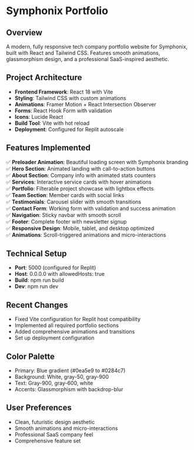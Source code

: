 # Symphonix Portfolio

## Overview
A modern, fully responsive tech company portfolio website for Symphonix, built with React and Tailwind CSS. Features smooth animations, glassmorphism design, and a professional SaaS-inspired aesthetic.

## Project Architecture
- **Frontend Framework**: React 18 with Vite
- **Styling**: Tailwind CSS with custom animations
- **Animations**: Framer Motion + React Intersection Observer
- **Forms**: React Hook Form with validation
- **Icons**: Lucide React
- **Build Tool**: Vite with hot reload
- **Deployment**: Configured for Replit autoscale

## Features Implemented
✅ **Preloader Animation**: Beautiful loading screen with Symphonix branding  
✅ **Hero Section**: Animated landing with call-to-action buttons  
✅ **About Section**: Company info with animated stats counters  
✅ **Services**: Interactive service cards with hover animations  
✅ **Portfolio**: Filterable project showcase with lightbox effects  
✅ **Team Section**: Member cards with social links  
✅ **Testimonials**: Carousel slider with smooth transitions  
✅ **Contact Form**: Working form with validation and success animation  
✅ **Navigation**: Sticky navbar with smooth scroll  
✅ **Footer**: Complete footer with newsletter signup  
✅ **Responsive Design**: Mobile, tablet, and desktop optimized  
✅ **Animations**: Scroll-triggered animations and micro-interactions  

## Technical Setup
- **Port**: 5000 (configured for Replit)
- **Host**: 0.0.0.0 with allowedHosts: true
- **Build**: npm run build
- **Dev**: npm run dev

## Recent Changes
- Fixed Vite configuration for Replit host compatibility
- Implemented all required portfolio sections
- Added comprehensive animations and transitions
- Set up deployment configuration

## Color Palette
- Primary: Blue gradient (#0ea5e9 to #0284c7)
- Background: White, gray-50, gray-900
- Text: Gray-900, gray-600, white
- Accents: Glassmorphism with backdrop-blur

## User Preferences
- Clean, futuristic design aesthetic
- Smooth animations and micro-interactions
- Professional SaaS company feel
- Comprehensive feature set